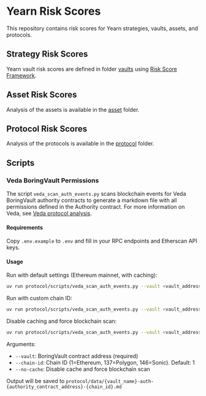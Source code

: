 # Yearn Risk Scores

This repository contains risk scores for Yearn strategies, vaults, assets, and protocols.

## Strategy Risk Scores

Yearn vault risk scores are defined in folder [vaults](./vaults) using [Risk Score Framework](./vaults/RISK_FRAMEWORK.md).

## Asset Risk Scores

Analysis of the assets is available in the [asset](./asset) folder.

## Protocol Risk Scores

Analysis of the protocols is available in the [protocol](./protocol) folder.

## Scripts

### Veda BoringVault Permissions

The script `veda_scan_auth_events.py` scans blockchain events for Veda BoringVault authority contracts to generate a markdown file with all permissions defined in the Authority contract. For more information on Veda, see [Veda protocol analysis](./protocol/veda.md).

#### Requirements

Copy `.env.example` to `.env` and fill in your RPC endpoints and Etherscan API keys.

#### Usage

Run with default settings (Ethereum mainnet, with caching):

```bash
uv run protocol/scripts/veda_scan_auth_events.py --vault <vault_address>
```

Run with custom chain ID:

```bash
uv run protocol/scripts/veda_scan_auth_events.py --vault <vault_address> --chain-id 137
```

Disable caching and force blockchain scan:

```bash
uv run protocol/scripts/veda_scan_auth_events.py --vault <vault_address> --no-cache
```

Arguments:

- `--vault`: BoringVault contract address (required)
- `--chain-id`: Chain ID (1=Ethereum, 137=Polygon, 146=Sonic). Default: 1
- `--no-cache`: Disable cache and force blockchain scan

Output will be saved to `protocol/data/{vault_name}-auth-{authority_contract_address}-{chain_id}.md`
